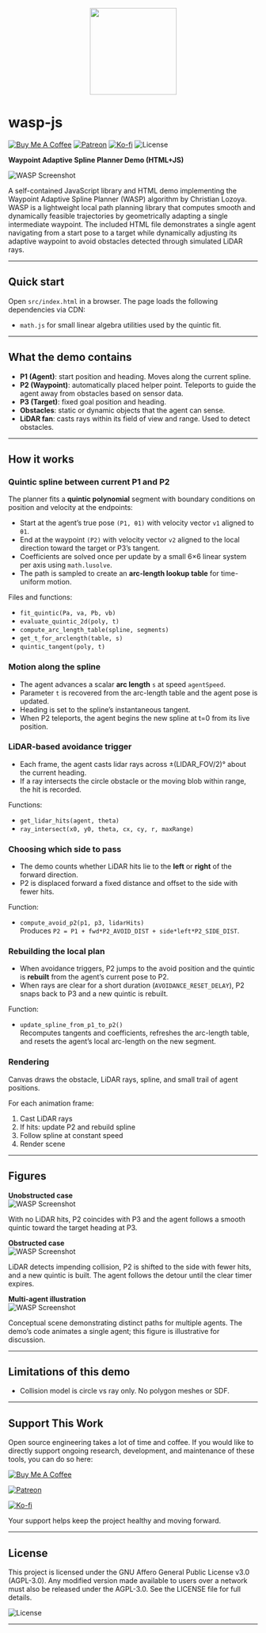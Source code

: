 <p align="center">
  <img src="_assets/wasp.png" width="175">
</p>

# wasp-js

[![Buy Me A Coffee](https://img.shields.io/badge/Donate-Buy%20Me%20A%20Coffee-FFDD00?logo=buymeacoffee&logoColor=white)](https://www.buymeacoffee.com/clozoya172b)
[![Patreon](https://img.shields.io/badge/Support-Patreon-051D34?logo=patreon&logoColor=white)](https://www.patreon.com/lozoya)
[![Ko-fi](https://img.shields.io/badge/Tip-Ko%E2%80%91fi-FF5E5B?logo=kofi&logoColor=white)](https://ko-fi.com/lozoya)
![License](https://img.shields.io/badge/license-AGPL--3.0-blue)

**Waypoint Adaptive Spline Planner Demo (HTML+JS)**

![WASP Screenshot](_assets/screenshot.png)

A self-contained JavaScript library and HTML demo implementing the Waypoint Adaptive Spline Planner (WASP) algorithm by
Christian Lozoya.
WASP is a lightweight local path planning library that computes smooth and dynamically feasible trajectories by
geometrically adapting a single intermediate waypoint.
The included HTML file demonstrates a single agent navigating from a start pose to a target while dynamically adjusting
its adaptive waypoint to avoid obstacles detected through simulated LiDAR rays.

---

## Quick start

Open `src/index.html` in a browser. The page loads the following dependencies via CDN:

- `math.js` for small linear algebra utilities used by the quintic fit.

---

## What the demo contains

- **P1 (Agent)**: start position and heading. Moves along the current spline.
- **P2 (Waypoint)**: automatically placed helper point. Teleports to guide the agent away from obstacles based on sensor
  data.
- **P3 (Target)**: fixed goal position and heading.
- **Obstacles**: static or dynamic objects that the agent can sense.
- **LiDAR fan**: casts rays within its field of view and range. Used to detect obstacles.

---

## How it works

### Quintic spline between current P1 and P2

The planner fits a **quintic polynomial** segment with boundary conditions on position and velocity at the endpoints:

- Start at the agent’s true pose `(P1, θ1)` with velocity vector `v1` aligned to `θ1`.
- End at the waypoint `(P2)` with velocity vector `v2` aligned to the local direction toward the target or P3’s tangent.
- Coefficients are solved once per update by a small 6×6 linear system per axis using `math.lusolve`.
- The path is sampled to create an **arc-length lookup table** for time-uniform motion.

Files and functions:

- `fit_quintic(Pa, va, Pb, vb)`
- `evaluate_quintic_2d(poly, t)`
- `compute_arc_length_table(spline, segments)`
- `get_t_for_arclength(table, s)`
- `quintic_tangent(poly, t)`

### Motion along the spline

- The agent advances a scalar **arc length** `s` at speed `agentSpeed`.
- Parameter `t` is recovered from the arc-length table and the agent pose is updated.
- Heading is set to the spline’s instantaneous tangent.
- When P2 teleports, the agent begins the new spline at t=0 from its live position.

### LiDAR-based avoidance trigger

- Each frame, the agent casts lidar rays across ±(LIDAR_FOV/2)° about the current heading.
- If a ray intersects the circle obstacle or the moving blob within range, the hit is recorded.

Functions:

- `get_lidar_hits(agent, theta)`
- `ray_intersect(x0, y0, theta, cx, cy, r, maxRange)`

### Choosing which side to pass

- The demo counts whether LiDAR hits lie to the **left** or **right** of the forward direction.
- P2 is displaced forward a fixed distance and offset to the side with fewer hits.

Function:

- `compute_avoid_p2(p1, p3, lidarHits)`  
  Produces `P2 = P1 + fwd*P2_AVOID_DIST + side*left*P2_SIDE_DIST`.

### Rebuilding the local plan

- When avoidance triggers, P2 jumps to the avoid position and the quintic is **rebuilt** from the agent’s current pose
  to P2.
- When rays are clear for a short duration (`AVOIDANCE_RESET_DELAY`), P2 snaps back to P3 and a new quintic is rebuilt.

Function:

- `update_spline_from_p1_to_p2()`  
  Recomputes tangents and coefficients, refreshes the arc-length table, and resets the agent’s local arc-length on the
  new segment.

### Rendering

Canvas draws the obstacle, LiDAR rays, spline, and small trail of agent positions.

For each animation frame:

1. Cast LiDAR rays
2. If hits: update P2 and rebuild spline
3. Follow spline at constant speed
4. Render scene

---

## Figures

**Unobstructed case**  
![WASP Screenshot](_assets/example-unobstructed.png)

With no LiDAR hits, P2 coincides with P3 and the agent follows a smooth quintic toward the target heading at P3.

**Obstructed case**  
![WASP Screenshot](_assets/example-obstructed.png)

LiDAR detects impending collision, P2 is shifted to the side with fewer hits, and a new quintic is built. The agent
follows the detour until the clear timer expires.

**Multi-agent illustration**  
![WASP Screenshot](_assets/example-multi-agent.png)

Conceptual scene demonstrating distinct paths for multiple agents. The demo’s code animates a single agent; this figure
is illustrative for discussion.

---

## Limitations of this demo

- Collision model is circle vs ray only. No polygon meshes or SDF.

<!--

## Citation

If you use WASP-JS in academic work, please cite the Zenodo DOI.
@software{wasp_js,
  author    = {Christian Lozoya},
  title     = {WASP-JS: Waypoint Adaptive Spline Planner},
  year      = {2025},
  doi       = {xx.xxxx/zenodo.xxxxx},
  url       = {https://github.com/<USER>/wasp-js}
}

-->

---

## Support This Work

Open source engineering takes a lot of time and coffee. If you would like to directly support ongoing research,
development, and maintenance of these tools, you can do so here:

[![Buy Me A Coffee](https://img.shields.io/badge/Donate-Buy%20Me%20A%20Coffee-FFDD00?logo=buymeacoffee&logoColor=white)](https://www.buymeacoffee.com/clozoya172b)

[![Patreon](https://img.shields.io/badge/Support-Patreon-051D34?logo=patreon&logoColor=white)](https://www.patreon.com/lozoya)

[![Ko-fi](https://img.shields.io/badge/Tip-Ko%E2%80%91fi-FF5E5B?logo=kofi&logoColor=white)](https://ko-fi.com/lozoya)

Your support helps keep the project healthy and moving forward.

---

## License

This project is licensed under the GNU Affero General Public License v3.0 (AGPL-3.0). Any modified version made
available to users over a network must also be released under the AGPL-3.0. See the LICENSE file for full details.

![License](https://img.shields.io/badge/license-AGPL--3.0-blue)

---

